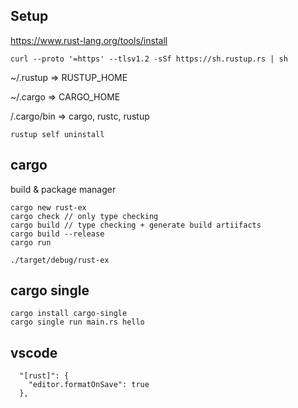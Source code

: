 ## Setup
https://www.rust-lang.org/tools/install
```
curl --proto '=https' --tlsv1.2 -sSf https://sh.rustup.rs | sh

```
~/.rustup => RUSTUP_HOME

~/.cargo => CARGO_HOME

/.cargo/bin => cargo, rustc, rustup

```
rustup self uninstall
```

## cargo
build & package manager
```
cargo new rust-ex
cargo check // only type checking
cargo build // type checking + generate build artiifacts
cargo build --release
cargo run
```
```
./target/debug/rust-ex
```

## cargo single
```
cargo install cargo-single
cargo single run main.rs hello
```


## vscode
```
  "[rust]": {
    "editor.formatOnSave": true
  },
```